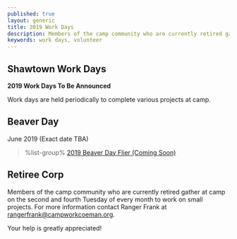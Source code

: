 ```yaml
---
published: true
layout: generic
title: 2019 Work Days
description: Members of the camp community who are currently retired gather at camp on the second and fourth Tuesday of every month to work on small projects. Your help is greatly appreciated!
keywords: work days, volunteer
---
```


## Shawtown Work Days

**2019 Work Days To Be Announced**

Work days are held periodically to complete various projects at camp.

## Beaver Day

June 2019 (Exact date TBA)

> %list-group%
> <a href="{{ site.url }}/#" class="list-group-item">2019 Beaver Day Flier (Coming Soon)</a>

## Retiree Corp

Members of the camp community who are currently retired gather at camp on the
second and fourth Tuesday of every month to work on small projects. For more
information contact Ranger Frank at [rangerfrank@campworkcoeman.org](mailto:rangerfrank@campworkcoeman.org).

Your help is greatly appreciated!
